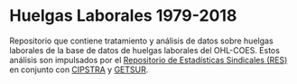 # Huelgas Laborales 1979-2018
Repositorio que contiene tratamiento y análisis de datos sobre huelgas laborales de la base de datos de huelgas laborales del OHL-COES. Estos análisis son impulsados por el [Repositorio de Estadísticas Sindicales (RES)](https://repositoriosindical.netlify.app/) en conjunto con [CIPSTRA](https://cipstra.cl/) y [GETSUR](http://www.getsur.cl/).
